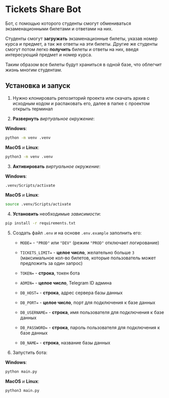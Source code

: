 # Tickets Share Bot

Бот, с помощью которого студенты смогут обмениваться экзаменационными билетами и ответами на них.

Студенты смогут **загружать** экзаменационные билеты, указав номер курса и предмет, а так же ответы на эти билеты.
Другие же студенты смогут потом легко **получить** билеты и ответы на них, введя интересующий предмет и номер курса.

Таким образом все билеты будут храниться в одной базе, что облегчит жизнь многим студентам.

## Установка и запуск

1. Нужно клонировать репозиторий проекта или скачать архив с исходным кодом и распаковать его, далее в папке с проектом открыть терминал

2. **Развернуть** _виртуальное окружение_:

**Windows**:

```bash
python -m venv .venv
```

**MacOS** и **Linux**:

```bash
python3 -m venv .venv
```

3. **Активировать** _виртуальное окружение_:

**Windows**:

```bash
.venv/Scripts/activate
```

**MacOS** и **Linux**:

```bash
source .venv/Scripts/activate
```

4. **Установить** необходимые _зависимости_:

```bash
pip install -r requirements.txt
```

5. Создать файл `.env` и на основе `.env.example` заполнить его:

   - `MODE=` - `"PROD"` или `"DEV"` (режим `"PROD"` отключает логирование)

   - `TICKETS_LIMIT=` - **целое число**, желательно больше `3` (максимальное кол-во билетов, которые пользователь может предложить за один запрос)

   - `TOKEN=` - **строка**, токен бота

   - `ADMIN=` - **целое число**, Telegram ID админа

   - `DB_HOST=` - **строка**, адрес сервера базы данных

   - `DB_PORT=` - **целое число**, порт для подключения к базе данных

   - `DB_USERNAME=` - **строка**, имя пользователя для подключения к базе данных

   - `DB_PASSWORD=` - **строка**, пароль пользователя для подключения к базе данных

   - `DB_NAME=` - **строка**, название базы данных

6. Запустить бота:

**Windows**:

```bash
python main.py
```

**MacOS** и **Linux**:

```bash
python3 main.py
```
